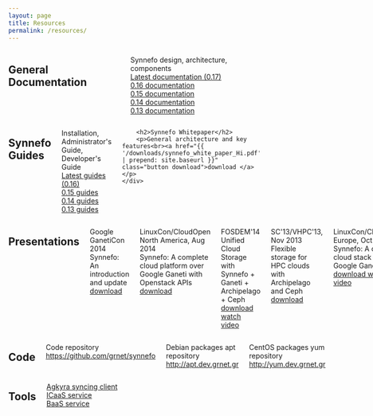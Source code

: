 ```yaml
---
layout: page
title: Resources
permalink: /resources/
---
```


<div class="row">
    <div class="columns small-3 text-center">
        <i class="fa fa-file-text-o fa-3x"></i>
    </div>
    <div class="columns small-9">
        <h2>General Documentation</h2>
        <p>Synnefo design, architecture, components <br>
            <a href="http://www.synnefo.org/docs/synnefo/latest/index.html">Latest documentation (0.17)</a><br>
            <a href="https://www.synnefo.org/docs/synnefo/0.16/">0.16 documentation </a><br>
            <a href="https://www.synnefo.org/docs/synnefo/0.15/">0.15 documentation </a><br>
            <a href="https://www.synnefo.org/docs/synnefo/0.14/">0.14 documentation</a><br>
            <a href="https://www.synnefo.org/docs/synnefo/0.13/">0.13 documentation</a><br>
        </p>
    </div>
</div>
<div class="row">
    <div class="columns small-3 text-center">
        <i class="fa fa-life-ring fa-3x"></i>
    </div>
    <div class="columns small-9">
        <h2>Synnefo Guides </h2>
        <p>Installation, Administrator's Guide, Developer's Guide<br>
            <a href="http://www.synnefo.org/docs/synnefo/latest/index.html#synnefo-guides">Latest guides (0.16)</a><br>
            <a href="http://www.synnefo.org/docs/synnefo/0.15/index.html#synnefo-guides">0.15 guides </a><br>
            <a href="http://www.synnefo.org/docs/synnefo/0.14/index.html#synnefo-guides">0.14 guides</a><br>
            <a href="http://www.synnefo.org/docs/synnefo/0.13/index.html#synnefo-guides">0.13 guides</a><br>
        </p>

        <h2>Synnefo Whitepaper</h2>
        <p>General architecture and key features<br><a href="{{ '/downloads/synnefo_white_paper_Hi.pdf' | prepend: site.baseurl }}" class="button download">download </a></p>
    </div>
</div>

<div class="row">
    <div class="columns small-3 text-center">
        <i class="fa fa-line-chart fa-3x"></i>
    </div>
    <div class="columns small-9">
        <h2>Presentations</h2>
        <p>Google GanetiCon 2014<br> Synnefo: An introduction and update
            <br><a href="https://pithos.okeanos.grnet.gr/public/Si3JNhVoUQJcIdT2biwCc3" class="button download" title="Google GanetiCon 2014 presenatation">download </a>
        </p>
        <p>LinuxCon/CloudOpen North America, Aug 2014<br> Synnefo: A complete cloud platform over Google Ganeti with Openstack APIs
            <br><a href="http://www.slideshare.net/VangelisKoukis/synnefo-linuxconcloudopen-na-2014" class="button download" title="LinuxCon/Cloud Open North America 2014 presenatation">download </a>
        </p>
        <p>FOSDEM'14<br>Unified Cloud Storage with Synnefo + Ganeti + Archipelago + Ceph
            <br><a href="https://pithos.okeanos.grnet.gr/public/gyPowF3TPqdkqHnRWd8KU4" class="button download" title="fosdem 2014 Synnefo + Ganeti + Archipelago + Ceph presenatation">download </a>
            <a href="http://ftp.heanet.ie/mirrors/fosdem-video/2014/UD2120_Chavanne/Saturday/Unified_Cloud_Storage_with_Synnefo_Ganeti_Archipelago_Ceph.webm" title="fosdem 2014 Synnefo video" class="button watch" target="_blank"><span>watch video</span></a>
        </p>
        <p>SC'13/VHPC'13, Nov 2013<br>Flexible storage for HPC clouds with Archipelago and Ceph
            <br><a href="https://pithos.okeanos.grnet.gr/public/6SCbXPVULEaOIaWe69uYG4" class="button download" title="Archipelago @ VHPC'13 / SuperComputing '13">download </a>
        </p>
        <p>LinuxCon/CloudOpen Europe, Oct 2013<br>Synnefo: A complete cloud stack over Google Ganeti
            <br><a href="https://pithos.okeanos.grnet.gr/public/h95nV0avtWoQFLrbrUuB13" class="button download" title="Synnefo @ LinuxCon/CloudOpen Europe">download </a>
            <a href="http://www.youtube.com/watch?v=ruzo36xdDFo"  class="button watch" target="_blank" title="LinuxCon Video Presentation"><span>watch video</span></a>
        </p>
        <p>Ceph Day London, Oct 2013<br>Synnefo + Ganeti + Ceph
            <br><a href="https://pithos.okeanos.grnet.gr/public/vmYLoxipHItMhXUB3vKNB3" class="button download" title="Synnefo @ Ceph Day London">download </a>
        </p>
        <p>FOSDEM'13<br>Introducing the Synnefo open source IaaS platform
            <br><a href="https://okeanos.grnet.gr/static/medialibrary/2013/02/20130203_-_vkoukis-SynnefoFOSDEM13_1.pdf" class="button download" title="fosdem 2013 Synnefo presenatation">download </a>
            <a href="https://archive.fosdem.org/2013/schedule/event/synnefo/" title="fosdem 2013 Synnefo video" class="button watch" target="_blank"><span>watch video</span></a>
        </p>
    </div>
</div>
<div class="row">
    <div class="columns small-3 text-center">
        <i class="fa fa-file-code-o fa-3x"></i>
    </div>
    <div class="columns small-9">
        <h2>Code</h2>
        <p>Code repository<br><a href="https://github.com/grnet/synnefo">https://github.com/grnet/synnefo</a></p>
        <p>Debian packages apt repository <br><a href="http://apt.dev.grnet.gr">http://apt.dev.grnet.gr</a></p>
        <p>CentOS packages yum repository <br><a href="http://yum.dev.grnet.gr">http://yum.dev.grnet.gr</a></p>
    </div>
</div>
<div class="row">
    <div class="columns small-3 text-center">
        <i class="fa fa-wrench fa-3x"></i>
    </div>
    <div class="columns small-9">
        <h2>Tools</h2>
        <p>
            <a href="{{ '/agkyra/' | prepend: site.baseurl }}">Agkyra syncing client</a><br>
            <a href="{{ '/icaas/' | prepend: site.baseurl }}">ICaaS service</a><br>
            <a href="{{ '/baas/' | prepend: site.baseurl }}">BaaS service</a><br>
        </p>
    </div>
</div>

